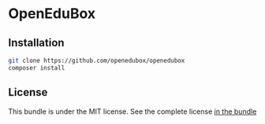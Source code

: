 OpenEduBox
=============

Installation
------------

```bash
git clone https://github.com/openedubox/openedubox
composer install
```

License
-------

This bundle is under the MIT license. See the complete license [in the bundle](LICENSE)